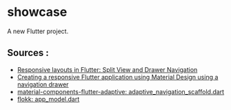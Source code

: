# showcase

A new Flutter project.

## Sources :

* [Responsive layouts in Flutter: Split View and Drawer Navigation](https://codewithandrea.com/articles/flutter-responsive-layouts-split-view-drawer-navigation/)
* [Creating a responsive Flutter application using Material Design using a navigation drawer](https://dexterx.dev/creating-a-responsive-flutter-application-with-a-navigation-drawer/)
* [material-components-flutter-adaptive: adaptive_navigation_scaffold.dart](https://github.com/material-components/material-components-flutter-adaptive/blob/develop/adaptive_navigation/lib/src/adaptive_navigation_scaffold.dart)
* [flokk: app_model.dart](https://github.com/gskinnerTeam/flokk/blob/1938e15b75b813656fbca17ad77d73b5ba8f35e6/flokk_src/lib/models/app_model.dart)

